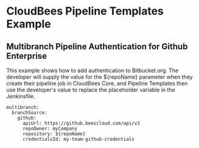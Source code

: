 # CloudBees Pipeline Templates Example
## Multibranch Pipeline Authentication for Github Enterprise

This example shows how to add authentication to Bitbucket.org. The developer will supply the value for the ${repoName} parameter when they create their pipeline job in CloudBees Core, and Pipeline Templates then use the developer's value to replace the placeholder variable in the Jenkinsfile.

````
multibranch:
  branchSource:
    github:
      apiUrl: https://github.beescloud.com/api/v3
      repoOwner: myCompany
      repository: ${repoName}
      credentialsId: my-team-github-credentials
````